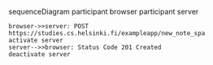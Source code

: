 sequenceDiagram
participant browser
participant server

    browser->>server: POST https://studies.cs.helsinki.fi/exampleapp/new_note_spa
    activate server
    server-->>browser: Status Code 201 Created
    deactivate server
